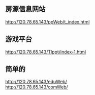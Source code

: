 ## 房源信息网站
http://120.78.65.143/ppWeb/t_index.html  
## 游戏平台
http://120.78.65.143/Tlppt/index-1.html  
## 简单的
http://120.78.65.143/eduWeb/  
http://120.78.65.143/comWeb/
